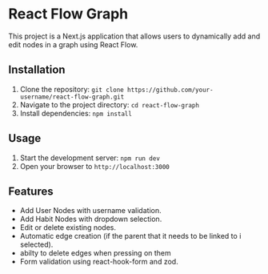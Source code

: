 # React Flow Graph

This project is a Next.js application that allows users to dynamically add and edit nodes in a graph using React Flow.

## Installation

1. Clone the repository: `git clone https://github.com/your-username/react-flow-graph.git`
2. Navigate to the project directory: `cd react-flow-graph`
3. Install dependencies: `npm install` 

## Usage

1. Start the development server: `npm run dev` 
2. Open your browser to `http://localhost:3000`

## Features

*   Add User Nodes with username validation.
*   Add Habit Nodes with dropdown selection.
*   Edit or delete existing nodes.
*   Automatic edge creation (if the parent that it needs to be linked to i selected).
*   abilty to delete edges when pressing on them
*   Form validation using react-hook-form and zod.





